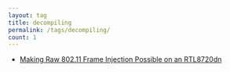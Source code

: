 ```yaml
---
layout: tag
title: decompiling
permalink: /tags/decompiling/
count: 1
---
```


- [Making Raw 802.11 Frame Injection Possible on an RTL8720dn](tesa-klebeband.github.io/making-raw-802-11-frame-injection-possible-on-an-rtl8720dn)
